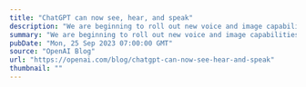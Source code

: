 ```yaml
---
title: "ChatGPT can now see, hear, and speak"
description: "We are beginning to roll out new voice and image capabilities in ChatGPT. They offer a new, more intuitive type of interface by allowing you to have a voice conversation or show ChatGPT what you’re talking about."
summary: "We are beginning to roll out new voice and image capabilities in ChatGPT. They offer a new, more intuitive type of interface by allowing you to have a voice conversation or show ChatGPT what you’re talking about."
pubDate: "Mon, 25 Sep 2023 07:00:00 GMT"
source: "OpenAI Blog"
url: "https://openai.com/blog/chatgpt-can-now-see-hear-and-speak"
thumbnail: ""
---
```


